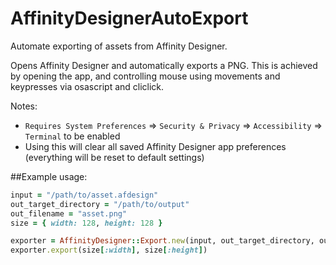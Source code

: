 # AffinityDesignerAutoExport

Automate exporting of assets from Affinity Designer.

Opens Affinity Designer and automatically exports a PNG. This is achieved by opening the app, and controlling mouse using movements and keypresses via osascript and cliclick.

Notes:

- `Requires System Preferences` => `Security & Privacy` => `Accessibility` => `Terminal` to be enabled
- Using this will clear all saved Affinity Designer app preferences (everything will be reset to default settings)

##Example usage:

```ruby
input = "/path/to/asset.afdesign"
out_target_directory = "/path/to/output"
out_filename = "asset.png"
size = { width: 128, height: 128 }

exporter = AffinityDesigner::Export.new(input, out_target_directory, out_filename)
exporter.export(size[:width], size[:height])
```
